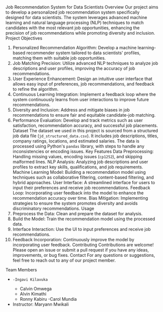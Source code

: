 

Job Recommendation System for Data Scientists
 Overview
Our project aims to develop a personalized job recommendation system specifically designed for data scientists. The system leverages advanced machine learning and natural language processing (NLP) techniques to match candidates with the most relevant job opportunities, enhancing the precision of job recommendations while promoting diversity and inclusion.
Project Objectives
1. Personalized Recommendation Algorithm: Develop a machine learning-based recommender system tailored to data scientists' profiles, matching them with suitable job opportunities.
2. Job Matching Precision: Utilize advanced NLP techniques to analyze job descriptions and user profiles, improving the accuracy of job recommendations.
3. User Experience Enhancement: Design an intuitive user interface that allows easy input of preferences, job recommendations, and feedback to refine the algorithm.
4. Continuous Learning Integration: Implement a feedback loop where the system continuously learns from user interactions to improve future recommendations.
5. Diversity and Inclusion: Address and mitigate biases in job recommendations to ensure fair and equitable candidate-job matching.
6. Performance Evaluation: Develop and track metrics such as user satisfaction, recommendation accuracy, and successful job placements.
Dataset
The dataset we used in this project is sourced from a structured job data file (`jd_structured_data.csv`). It includes job descriptions, titles, company ratings, locations, and estimated salaries. The data is processed using Python's `pandas` library, with steps to handle any inconsistencies or encoding issues.
Key Features
Data Preprocessing: Handling missing values, encoding issues (`cp1252`), and skipping malformed lines.
NLP Analysis: Analyzing job descriptions and user profiles to extract key skills, qualifications, and job requirements.
Machine Learning Model: Building a recommendation model using techniques such as collaborative filtering, content-based filtering, and hybrid approaches.
User Interface: A streamlined interface for users to input their preferences and receive job recommendations.
Feedback Loop: Incorporating user feedback into the model to enhance the recommendation accuracy over time.
Bias Mitigation: Implementing strategies to ensure the system promotes diversity and avoids discriminatory recommendations.
Usage
1. Preprocess the Data: Clean and prepare the dataset for analysis.
2. Build the Model: Train the recommendation model using the processed data.
3. Interface Interaction: Use the UI to input preferences and receive job recommendations.
4. Feedback Incorporation: Continuously improve the model by incorporating user feedback.
Contributing
Contributions are welcome! Please open an issue or submit a pull request if you have any ideas, improvements, or bug fixes.
Contact
For any questions or suggestions, feel free to reach out to any of our project member.

Team Members
-     -Ingavi Kilavuka
    - Calvin Omwega
    - Alvin Kimathi
    - Ronny Kabiru
    -Carol Mundia
- Instructor: Maryann Mwikali



